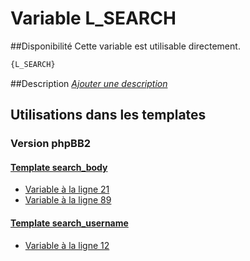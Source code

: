 # Variable L_SEARCH

##Disponibilité
Cette variable est utilisable directement.

```html
{L_SEARCH}
```

##Description
[*Ajouter une description*](https://fa-tvars.appspot.com/var/L_SEARCH)

## Utilisations dans les templates

### Version phpBB2

#### [Template search_body](subsilver/search_body.md#readme)
* [Variable &agrave; la ligne 21](../subsilver/search_body.tpl#L21)
* [Variable &agrave; la ligne 89](../subsilver/search_body.tpl#L89)

#### [Template search_username](subsilver/search_username.md#readme)
* [Variable &agrave; la ligne 12](../subsilver/search_username.tpl#L12)